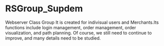 # RSGroup_Supdem
 Webserver Class Group
It is created for indivisual users and Merchants.Its functions include login management, order management, order visualization, and path planning. Of course, we still need to continue to improve, and many details need to be studied.
